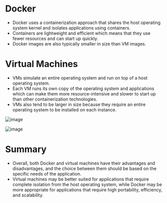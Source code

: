 # Docker
- Docker uses a containerization approach that shares the host operating system kernel and isolates applications using containers. 
- Containers are lightweight and efficient which means that they use fewer resources and can start up quickly. 
- Docker images are also typically smaller in size than VM images.

# Virtual Machines
- VMs simulate an entire operating system and run on top of a host operating system. 
- Each VM runs its own copy of the operating system and applications which can make them more resource-intensive and slower to start up than other containerization technologies. 
- VMs also tend to be larger in size because they require an entire operating system to be installed on each instance.

![image](https://user-images.githubusercontent.com/117569148/222906984-cb7796dc-c236-4f65-b074-245cc92bb100.png)

![image](https://user-images.githubusercontent.com/117569148/222908620-114e5fa9-7ac3-46cf-bab2-e6b4ce1b6a87.png)


# Summary
- Overall, both Docker and virtual machines have their advantages and disadvantages, and the choice between them should be based on the specific needs of the application. 
- Virtual machines may be better suited for applications that require complete isolation from the host operating system, while Docker may be more appropriate for applications that require high portability, efficiency, and scalability.
